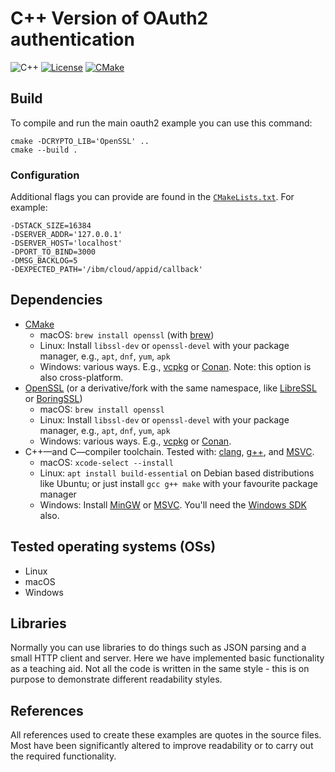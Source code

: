 C++ Version of OAuth2 authentication
====================================
![C++](https://img.shields.io/badge/C%2B%2B-17%20|%2020-blue.svg)
[![License](https://img.shields.io/badge/license-MIT-blue.svg)](https://opensource.org/licenses/MIT)
[![CMake](https://img.shields.io/badge/builder-CMake-blue.svg)]((https://cmake.org))

## Build

To compile and run the main oauth2 example you can use this command:

```
cmake -DCRYPTO_LIB='OpenSSL' ..
cmake --build .
```

### Configuration

Additional flags you can provide are found in the [`CMakeLists.txt`](CMakeLists.txt). For example:
```
-DSTACK_SIZE=16384
-DSERVER_ADDR='127.0.0.1'
-DSERVER_HOST='localhost'
-DPORT_TO_BIND=3000
-DMSG_BACKLOG=5
-DEXPECTED_PATH='/ibm/cloud/appid/callback'
```

## Dependencies

  - [CMake](https://cmake.org)
    - macOS: `brew install openssl` (with [brew](https://brew.sh))
    - Linux: Install `libssl-dev` or `openssl-devel` with your package manager, e.g., `apt`, `dnf`, `yum`, `apk`
    - Windows: various ways. E.g., [vcpkg](https://github.com/microsoft/vcpkg) or [Conan](https://conan.io). Note: this option is also cross-platform.
  - [OpenSSL](https://www.openssl.org) (or a derivative/fork with the same namespace, like [LibreSSL](https://www.libressl.org) or [BoringSSL](https://boringssl.googlesource.com/boringssl))
    - macOS: `brew install openssl`
    - Linux: Install `libssl-dev` or `openssl-devel` with your package manager, e.g., `apt`, `dnf`, `yum`, `apk`
    - Windows: various ways. E.g., [vcpkg](https://github.com/microsoft/vcpkg) or [Conan](https://conan.io). 
  - C++—and C—compiler toolchain. Tested with: [clang](https://clang.llvm.org), [g++](https://gcc.gnu.org), and [MSVC](https://docs.microsoft.com/en-us/cpp).
    - macOS: `xcode-select --install`
    - Linux: `apt install build-essential` on Debian based distributions like Ubuntu; or just install `gcc g++ make` with your favourite package manager
    - Windows: Install [MinGW](http://mingw-w64.org) or [MSVC](https://docs.microsoft.com/en-us/cpp). You'll need the [Windows SDK](https://developer.microsoft.com/en-us/windows/downloads/windows-10-sdk) also.

## Tested operating systems (OSs)

  - Linux
  - macOS
  - Windows

## Libraries

Normally you can use libraries to do things such as JSON parsing and a small HTTP client and server.
Here we have implemented basic functionality as a teaching aid.
Not all the code is written in the same style - this is on purpose to demonstrate different readability styles.

## References

All references used to create these examples are quotes in the source files.
Most have been significantly altered to improve readability or to carry out the required functionality.
